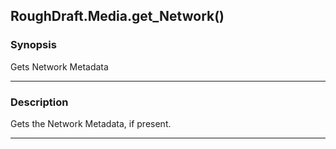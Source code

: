 RoughDraft.Media.get_Network()
------------------------------

### Synopsis
Gets Network Metadata

---

### Description

Gets the Network Metadata, if present.

---
